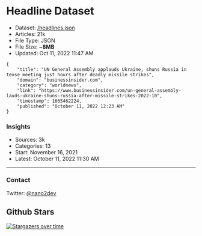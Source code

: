 # Headline Dataset

- Dataset: [/headlines.json](https://raw.githubusercontent.com/fwd/news/master/headlines.json) 
- Articles: 21k
- File Type: JSON
- File Size: ~**8MB**
- Updated: Oct 11, 2022 11:47 AM

```
{
    "title": "UN General Assembly applauds Ukraine, shuns Russia in tense meeting just hours after deadly missile strikes",
    "domain": "businessinsider.com",
    "category": "worldnews",
    "link": "https://www.businessinsider.com/un-general-assembly-lauds-ukraine-shuns-russia-after-missile-strikes-2022-10",
    "timestamp": 1665462224,
    "published": "October 11, 2022 12:23 AM"
}
```

### Insights

- Sources: 3k
- Categories: 13
- Start: November 16, 2021
- Latest: October 11, 2022 11:30 AM

---

### Contact 

Twitter: [@nano2dev](https://twitter.com/nano2dev)

## Github Stars

[![Stargazers over time](https://starchart.cc/fwd/news.svg)](https://starchart.cc/fwd/news)

